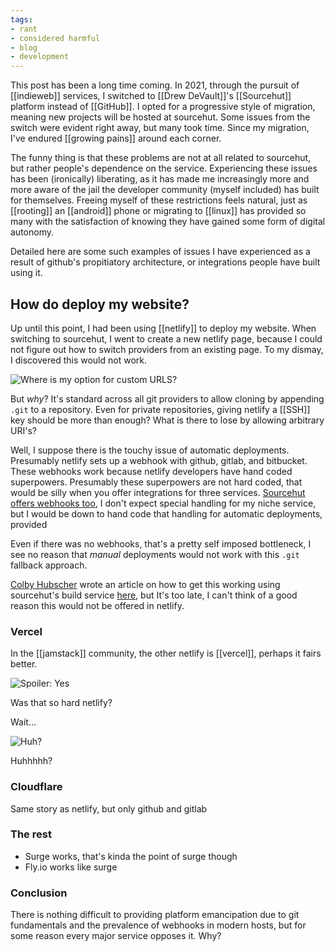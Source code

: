 ```yaml
---
tags:
- rant
- considered harmful
- blog
- development
---
```


This post has been a long time coming. In 2021, through the pursuit of [[indieweb]] services, I switched to [[Drew DeVault]]'s [[Sourcehut]] platform instead of [[GitHub]]. I opted for a progressive style of migration, meaning new projects will be hosted at sourcehut. Some issues from the switch were evident right away, but many took time. Since my migration, I've endured [[growing pains]] around each corner.

The funny thing is that these problems are not at all related to sourcehut, but rather people's dependence on the service. Experiencing these issues has been (ironically) liberating, as it has made me increasingly more and more aware of the jail the developer community (myself included) has built for themselves. Freeing myself of these restrictions feels natural, just as [[rooting]] an [[android]] phone or migrating to [[linux]] has provided so many with the satisfaction of knowing they have gained some form of digital autonomy.

Detailed here are some such examples of issues I have experienced as a result of github's propitiatory architecture, or integrations people have built using it.

## How do deploy my website?

Up until this point, I had been using [[netlify]] to deploy my website. When switching to sourcehut, I went to create a new netlify page, because I could not figure out how to switch providers from an existing page. To my dismay, I discovered this would not work.

![Where is my option for custom URLS?](https://i.boehs.org/raw/50dh6f7y.png)

But *why*? It's standard across all git providers to allow cloning by appending `.git` to a repository. Even for private repositories, giving netlify a [[SSH]] key should be more than enough? What is there to lose by allowing arbitrary URI's?

Well, I suppose there is the touchy issue of automatic deployments. Presumably netlify sets up a webhook with github, gitlab, and bitbucket. These webhooks work because netlify developers have hand coded superpowers. Presumably these superpowers are not hard coded, that would be silly when you offer integrations for three services. [Sourcehut offers webhooks too](https://man.sr.ht/graphql.md#webhooks), I don't expect special handling for my niche service, but I would be down to hand code that handling for automatic deployments, provided 

Even if there was no webhooks, that's a pretty self imposed bottleneck, I see no reason that *manual* deployments would not work with this `.git` fallback approach.

[Colby Hubscher](https://colbyhub.com/) wrote an article on how to get this working using sourcehut's build service [here](https://colbyhub.com/deploy-to-netlify-with-sourcehut/), but It's too late, I can't think of a good reason this would not be offered in netlify.

### Vercel

In the [[jamstack]] community, the other netlify is [[vercel]], perhaps it fairs better.

![Spoiler: Yes](https://i.boehs.org/raw/fs6fxrjt.png)

Was that so hard netlify?

Wait...

![Huh?](https://i.boehs.org/raw/b1fzf154.png)

Huhhhhh?

### Cloudflare

Same story as netlify, but only github and gitlab

### The rest

- Surge works, that's kinda the point of surge though
- Fly.io works like surge

### Conclusion

There is nothing difficult to providing platform emancipation due to git fundamentals and the prevalence of webhooks in modern hosts, but for some reason every major service opposes it. Why?